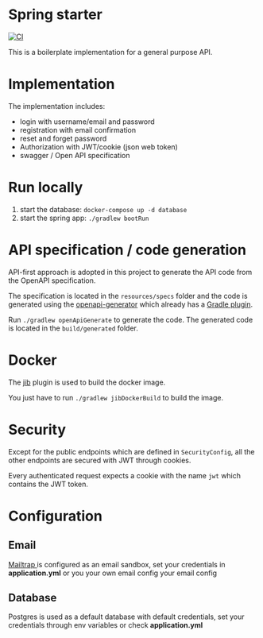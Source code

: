 # Spring starter

[![CI](https://github.com/ablil/spring-starter/actions/workflows/build-and-test.yml/badge.svg?branch=main)](https://github.com/ablil/spring-starter/actions/workflows/build-and-test.yml)

This is a boilerplate implementation for a general purpose API.

# Implementation

The implementation includes:

* login with username/email and password
* registration with email confirmation
* reset and forget password
* Authorization with JWT/cookie (json web token)
* swagger / Open API specification

# Run locally

1. start the database: `docker-compose up -d database`
2. start the spring app: `./gradlew bootRun`

# API specification / code generation

API-first approach is adopted in this project to generate the API code from the OpenAPI specification.

The specification is located in the `resources/specs` folder and the code is generated using
the [openapi-generator](https://github.com/OpenAPITools/openapi-generator)
which already has
a [Gradle plugin](https://github.com/OpenAPITools/openapi-generator/tree/master/modules/openapi-generator-gradle-plugin).

Run `./gradlew openApiGenerate` to generate the code. The generated code is located in the `build/generated` folder.

# Docker

The [jib](https://github.com/GoogleContainerTools/jib/blob/master/jib-gradle-plugin/README.md) plugin is used to build
the docker image.

You just have to run `./gradlew jibDockerBuild` to build the image.

# Security

Except for the public endpoints which are defined in `SecurityConfig`, all the other endpoints are secured with JWT
through cookies.

Every authenticated request expects a cookie with the name `jwt` which contains the JWT token.

# Configuration

## Email

[ Mailtrap ]( https://mailtrap.io/ ) is configured as an email sandbox, set your credentials in **application.yml** or
you
your own email config
your email config

## Database

Postgres is used as a default database with default credentials, set your credentials through env variables or
check **application.yml**
